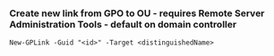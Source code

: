 ### Create new link from GPO to OU - requires Remote Server Administration Tools - default on domain controller
```
New-GPLink -Guid "<id>" -Target <distinguishedName>
```

